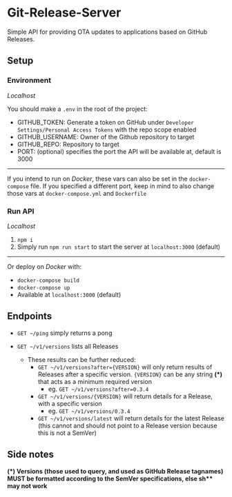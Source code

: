 # Git-Release-Server
Simple API for providing OTA updates to applications based on GitHub Releases.

## Setup
### Environment
*Localhost*

You should make a `.env` in the root of the project:
* GITHUB_TOKEN: Generate a token on GitHub under `Developer Settings/Personal Access Tokens` with the repo scope enabled
* GITHUB_USERNAME: Owner of the Github repository to target
* GITHUB_REPO: Repository to target
* PORT: (optional) specifies the port the API will be available at, default is 3000
---
If you intend to run on *Docker*, these vars can also be set in the `docker-compose` file. If you specified a different port, keep in mind to also change those vars at `docker-compose.yml` and `Dockerfile` 

### Run API
*Localhost*
1. `npm i`
1. Simply run `npm run start` to start the server at `localhost:3000` (default)
---
Or deploy on *Docker* with:
* `docker-compose build`
* `docker-compose up`
* Available at `localhost:3000` (default)

## Endpoints
* `GET ~/ping` simply returns a pong

* `GET ~/v1/versions` lists all Releases
    * These results can be further reduced:
        * `GET ~/v1/versions?after={VERSION}` will only return results of Releases after a specific version. `{VERSION}` can be any string **(\*)** that acts as a minimum required version
            * eg. `GET ~/v1/versions?after=0.3.4`
        * `GET ~/v1/versions/{VERSION}` will return details for a Release, with a specific version
            * eg. `GET ~/v1/versions/0.3.4`
        * `GET ~/v1/versions/latest` will return details for the latest Release (this cannot and should not point to a Release version because this is not a SemVer)


## Side notes
**(\*) Versions (those used to query, and used as GitHub Release tagnames) MUST be formatted according to the SemVer specifications, else sh\*\* may not work**
